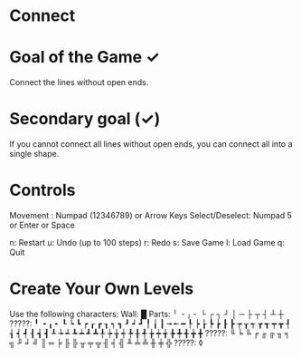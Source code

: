 # Connect

# Goal of the Game ✓
Connect the lines without open ends.

# Secondary goal (✓)
If you cannot connect all lines without open ends,
you can connect all into a single shape.

# Controls
Movement       : Numpad (12346789) or Arrow Keys
Select/Deselect: Numpad 5 or Enter or Space

n: Restart
u: Undo (up to 100 steps)
r: Redo
s: Save Game
l: Load Game
q: Quit

# Create Your Own Levels

Use the following characters:
Wall: █
Parts: ╵ ╶ ╷ ╴ └ ┌ ┐ ┘ │ ─ ├ ┬ ┤ ┴ ┼
?????: ╹ ╺ ╻ ╸ ┖ ┕ ┗ ┍ ┎ ┏ ┒ ┑ ┓ ┚ ┙ ┛ ╿ ╽ ┃ ╼ ╾ ━ ┞ ┝ ┟ ┡ ┢ ┠ ┣ ┮ ┰ ┭ ┲ ┱ ┯ ┳ ┦ ┧ ┥ ┩ ┨ ┪ ┫ ┸ ┶ ┵ ┺ ┷ ┹ ┻ ╀ ┾ ╁ ┽ ╄ ╂ ╃ ╆ ┿ ╅ ╊ ╇ ╉ ╈ ╋
?????: ╙ ╘ ╚ ╒ ╓ ╔ ╖ ╕ ╗ ╜ ╛ ╝ ║ ═ ╞ ╟ ╠ ╥ ╤ ╦ ╢ ╡ ╣ ╨ ╧ ╩ ╫ ╪ ╬
?????: ◊